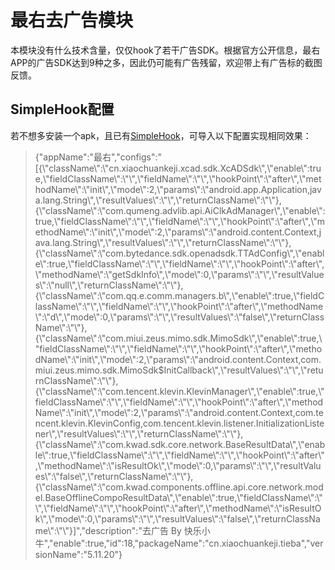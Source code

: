 # 最右去广告模块
本模块没有什么技术含量，仅仅hook了若干广告SDK。根据官方公开信息，最右APP的广告SDK达到9种之多，因此仍可能有广告残留，欢迎带上有广告标的截图反馈。

## SimpleHook配置
若不想多安装一个apk，且已有[SimpleHook](https://github.com/Xposed-Modules-Repo/me.simplehook)，可导入以下配置实现相同效果：

>{"appName":"最右","configs":"[{\\"className\\":\\"cn.xiaochuankeji.xcad.sdk.XcADSdk\\",\\"enable\\":true,\\"fieldClassName\\":\\"\\",\\"fieldName\\":\\"\\",\\"hookPoint\\":\\"after\\",\\"methodName\\":\\"init\\",\\"mode\\":2,\\"params\\":\\"android.app.Application,java.lang.String\\",\\"resultValues\\":\\"\\",\\"returnClassName\\":\\"\\"},{\\"className\\":\\"com.qumeng.advlib.api.AiClkAdManager\\",\\"enable\\":true,\\"fieldClassName\\":\\"\\",\\"fieldName\\":\\"\\",\\"hookPoint\\":\\"after\\",\\"methodName\\":\\"init\\",\\"mode\\":2,\\"params\\":\\"android.content.Context,java.lang.String\\",\\"resultValues\\":\\"\\",\\"returnClassName\\":\\"\\"},{\\"className\\":\\"com.bytedance.sdk.openadsdk.TTAdConfig\\",\\"enable\\":true,\\"fieldClassName\\":\\"\\",\\"fieldName\\":\\"\\",\\"hookPoint\\":\\"after\\",\\"methodName\\":\\"getSdkInfo\\",\\"mode\\":0,\\"params\\":\\"\\",\\"resultValues\\":\\"null\\",\\"returnClassName\\":\\"\\"},{\\"className\\":\\"com.qq.e.comm.managers.b\\",\\"enable\\":true,\\"fieldClassName\\":\\"\\",\\"fieldName\\":\\"\\",\\"hookPoint\\":\\"after\\",\\"methodName\\":\\"d\\",\\"mode\\":0,\\"params\\":\\"\\",\\"resultValues\\":\\"false\\",\\"returnClassName\\":\\"\\"},{\\"className\\":\\"com.miui.zeus.mimo.sdk.MimoSdk\\",\\"enable\\":true,\\"fieldClassName\\":\\"\\",\\"fieldName\\":\\"\\",\\"hookPoint\\":\\"after\\",\\"methodName\\":\\"init\\",\\"mode\\":2,\\"params\\":\\"android.content.Context,com.miui.zeus.mimo.sdk.MimoSdk$InitCallback\\",\\"resultValues\\":\\"\\",\\"returnClassName\\":\\"\\"},{\\"className\\":\\"com.tencent.klevin.KlevinManager\\",\\"enable\\":true,\\"fieldClassName\\":\\"\\",\\"fieldName\\":\\"\\",\\"hookPoint\\":\\"after\\",\\"methodName\\":\\"init\\",\\"mode\\":2,\\"params\\":\\"android.content.Context,com.tencent.klevin.KlevinConfig,com.tencent.klevin.listener.InitializationListener\\",\\"resultValues\\":\\"\\",\\"returnClassName\\":\\"\\"},{\\"className\\":\\"com.kwad.sdk.core.network.BaseResultData\\",\\"enable\\":true,\\"fieldClassName\\":\\"\\",\\"fieldName\\":\\"\\",\\"hookPoint\\":\\"after\\",\\"methodName\\":\\"isResultOk\\",\\"mode\\":0,\\"params\\":\\"\\",\\"resultValues\\":\\"false\\",\\"returnClassName\\":\\"\\"},{\\"className\\":\\"com.kwad.components.offline.api.core.network.model.BaseOfflineCompoResultData\\",\\"enable\\":true,\\"fieldClassName\\":\\"\\",\\"fieldName\\":\\"\\",\\"hookPoint\\":\\"after\\",\\"methodName\\":\\"isResultOk\\",\\"mode\\":0,\\"params\\":\\"\\",\\"resultValues\\":\\"false\\",\\"returnClassName\\":\\"\\"}]","description":"去广告 By 快乐小牛","enable":true,"id":18,"packageName":"cn.xiaochuankeji.tieba","versionName":"5.11.20"}
